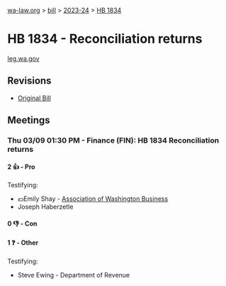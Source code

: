 [wa-law.org](/) > [bill](/bill/) > [2023-24](/bill/2023-24/) > [HB 1834](/bill/2023-24/hb/1834/)

# HB 1834 - Reconciliation returns
[leg.wa.gov](https://app.leg.wa.gov/billsummary?BillNumber=1834&Year=2023&Initiative=false)

## Revisions
* [Original Bill](1/)

## Meetings
### Thu 03/09 01:30 PM - Finance (FIN): HB 1834 Reconciliation returns
#### 2 👍 - Pro
Testifying:
* 💵Emily Shay - [Association of Washington Business](/org/association_of_washington_business/)
* Joseph Haberzetle

#### 0 👎 - Con

#### 1 ❓ - Other
Testifying:
* Steve Ewing - Department of Revenue
